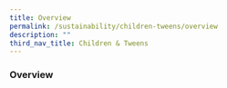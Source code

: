 ```yaml
---
title: Overview
permalink: /sustainability/children-tweens/overview
description: ""
third_nav_title: Children & Tweens
---
```

### **Overview**
